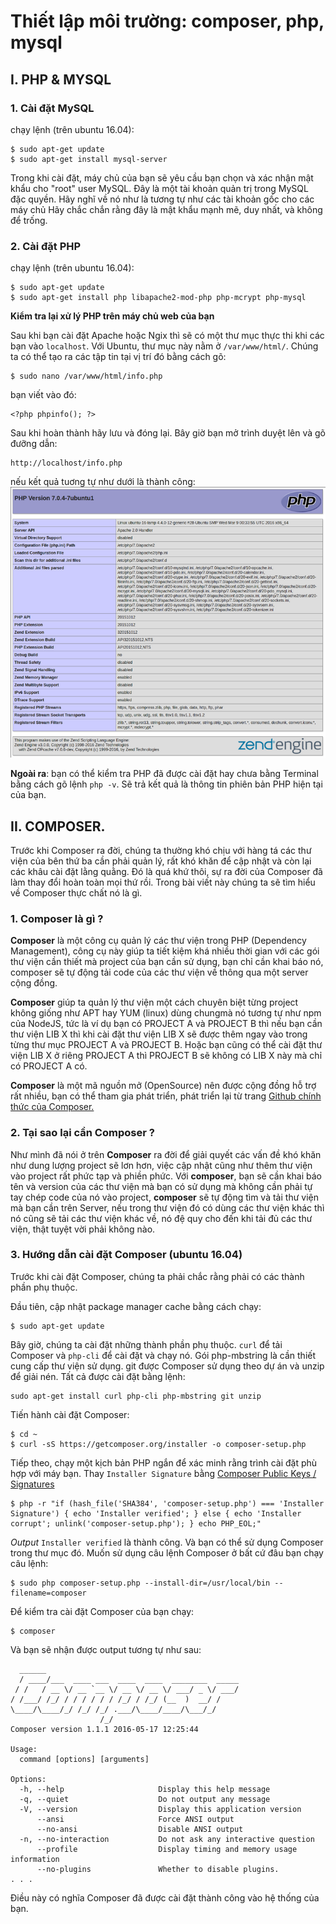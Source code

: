 # Thiết lập môi trường: composer, php, mysql

## I. PHP & MYSQL

### 1. Cài đặt MySQL

chạy lệnh (trên ubuntu 16.04):
```
$ sudo apt-get update
$ sudo apt-get install mysql-server
```

Trong khi cài đặt, máy chủ của bạn sẽ yêu cầu bạn chọn và xác nhận mật khẩu cho "root" user MySQL. Đây là một tài khoản quản trị trong MySQL đặc quyền. Hãy nghĩ về nó như là tương tự như các tài khoản gốc cho các máy chủ Hãy chắc chắn rằng đây là mật khẩu mạnh mẽ, duy nhất, và không để trống.

### 2. Cài đặt PHP

chạy lệnh (trên ubuntu 16.04):
```
$ sudo apt-get update
$ sudo apt-get install php libapache2-mod-php php-mcrypt php-mysql
```
**Kiểm tra lại xử lý PHP trên máy chủ web của bạn**

Sau khi bạn cài đặt Apache hoặc Ngix thì sẽ có một thư mục thực thi khi các bạn vào `localhost`. Với Ubuntu, thư mục này nằm ở `/var/www/html/`. Chúng ta có thể tạo ra các tập tin tại vị trí đó bằng cách gõ:
```
$ sudo nano /var/www/html/info.php
```
bạn viết vào đó:
```
<?php phpinfo(); ?>
```
Sau khi hoàn thành hãy lưu và đóng lại.
Bây giờ bạn mở trình duyệt lên và gõ đưỡng dẫn:
```
http://localhost/info.php
```
nếu kết quả tuơng tự như dưới là thành công: 
![Image](./img/small_php_info.png)

**Ngoài ra**: bạn có thể kiểm tra PHP đã được cài đặt hay chưa bằng Terminal bằng cách gõ lệnh `php -v`. Sẽ trả kết quả là thông tin phiên bản PHP hiện tại của bạn.

## II. COMPOSER. 

Trước khi Composer ra đời, chúng ta thường khó chịu với hàng tá các thư viện của bên thứ ba cần phải quản lý, rất khó khăn để cập nhật và còn lại các khâu cài đặt lằng quằng. Đó là quá khứ thôi, sự ra đời của Composer đã làm thay đổi hoàn toàn mọi thứ rồi. Trong bài viết này chúng ta sẽ tìm hiểu về Composer thực chất nó là gì.


### 1. Composer là gì ?

**Composer** là một công cụ quản lý các thư viện trong PHP (Dependency Management), công cụ này giúp ta tiết kiệm khá
nhiều thời gian với các gói thư viện cần thiết mà project của bạn cần sử dụng, bạn chỉ cần khai báo nó, composer sẽ tự
động tải code của các thư viện về thông qua một server cộng đồng.

**Composer** giúp ta quản lý thư viện một cách chuyên biệt từng project không giống như APT hay YUM (linux) dùng chungmà nó tương tự như npm của NodeJS, tức là ví dụ bạn có PROJECT A và PROJECT B thì nếu bạn cần thư viện LIB X thì khi cài đặt thư viện LIB X sẽ được thêm ngay vào trong từng thư mục PROJECT A và PROJECT B. Hoặc bạn cũng có thể cài đặt thư viện LIB X ở riêng PROJECT A thì PROJECT B sẽ không có LIB X này mà chỉ có PROJECT A có.

**Composer** là một mã nguồn mở (OpenSource) nên được cộng đồng hỗ trợ rất nhiều, bạn có thể tham gia phát triển, phát triển lại từ trang [Github chính thức của Composer.](https://github.com/composer/composer)


### 2. Tại sao lại cần Composer ?
       
Như mình đã nói ở trên **Composer** ra đời để giải quyết các vấn đề khó khăn như dung lượng project sẽ lơn hơn, việc cập nhật cũng như thêm thư viện vào project rất phức tạp và phiền phức. Với **composer**, bạn sẽ cần khai báo tên và version của các thư viện mà bạn có sử dụng mà không cần phải tự tay chép code của nó vào project, **composer** sẽ tự động tìm và tải thư viện mà bạn cần trên Server, nếu trong thư viện đó có dùng các thư viện khác thì nó cũng sẽ tải các thư viện khác về, nó đệ quy cho đến khi tải đủ các thư viện, thật tuyệt vời phải không nào.


### 3. Hướng dẫn cài đặt Composer (ubuntu 16.04)

Trước khi cài đặt Composer, chúng ta phải chắc rằng phải có các thành phần phụ thuộc.

Đầu tiên, cập nhật package manager cache bằng cách chạy:
```
$ sudo apt-get update
```

Bây giờ, chúng ta cài đặt những thành phần phụ thuộc. `curl` để tải Composer và `php-cli` để cài đặt và chạy nó.  Gói php-mbstring là cần thiết cung cấp thư viện sử dụng. git được Composer sử dụng theo dự án và unzip để giải nén. Tất cả được cài đặt bằng lệnh:
```
sudo apt-get install curl php-cli php-mbstring git unzip
```

Tiến hành cài đặt Composer:
```
$ cd ~
$ curl -sS https://getcomposer.org/installer -o composer-setup.php
```

Tiếp theo, chạy một kịch bản PHP ngắn để xác minh rằng trình cài đặt phù hợp với máy bạn. Thay `Installer Signature` bằng [Composer Public Keys / Signatures](https://composer.github.io/pubkeys.html)
```
$ php -r "if (hash_file('SHA384', 'composer-setup.php') === 'Installer Signature') { echo 'Installer verified'; } else { echo 'Installer corrupt'; unlink('composer-setup.php'); } echo PHP_EOL;"
```
*Output* `Installer verified` là thành công. Và bạn có thể sử dụng Composer trong thư mục đó. Muốn sử dụng câu lệnh Composer ở bất cứ đâu bạn chạy câu lệnh:
```
$ sudo php composer-setup.php --install-dir=/usr/local/bin --filename=composer
```
Để kiểm tra cài đặt Composer của bạn chạy:
```
$ composer
```
Và bạn sẽ nhận được output tương tự như sau:
```
  ______
  / ____/___  ____ ___  ____  ____  ________  _____
 / /   / __ \/ __ `__ \/ __ \/ __ \/ ___/ _ \/ ___/
/ /___/ /_/ / / / / / / /_/ / /_/ (__  )  __/ /
\____/\____/_/ /_/ /_/ .___/\____/____/\___/_/
                    /_/
Composer version 1.1.1 2016-05-17 12:25:44

Usage:
  command [options] [arguments]

Options:
  -h, --help                     Display this help message
  -q, --quiet                    Do not output any message
  -V, --version                  Display this application version
      --ansi                     Force ANSI output
      --no-ansi                  Disable ANSI output
  -n, --no-interaction           Do not ask any interactive question
      --profile                  Display timing and memory usage information
      --no-plugins               Whether to disable plugins.
. . .
```
Điều này có nghĩa Composer đã được cài đặt thành công vào hệ thống của bạn.